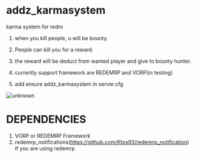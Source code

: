 # addz_karmasystem
karma system for redm


1. when you kill people, u will be bounty.

2. People can kill you for a reward.

3. the reward will be deduct from wanted player and give to bounty hunter.

4. currently support framework are REDEMRP and VORP(in testing)

5. add ensure addz_karmasystem in server.cfg

![unknown](https://user-images.githubusercontent.com/6275693/130782994-27cf322f-a136-4d0d-8421-bac4345adb3a.png)

# DEPENDENCIES

1. VORP or REDEMRP Framework
2. redemrp_notifications(https://github.com/Ktos93/redemrp_notification) if you are using redemrp

